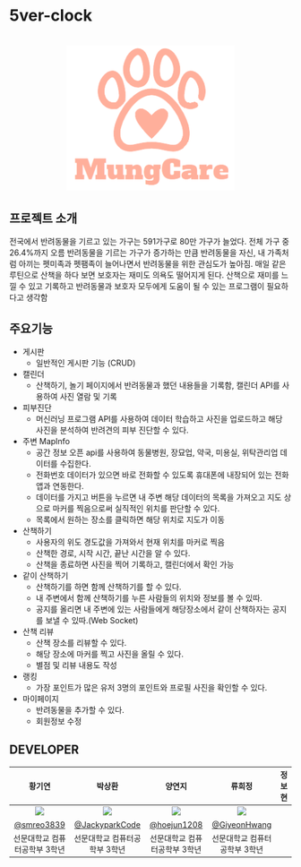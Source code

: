 # 5ver-clock
<div align=center>
<br>
<img width="300" src="https://github.com/5ver-clock/5ver-clock/blob/main/5ver-clock-frontend/5ver-clock-info/assets/images/mung.jpg?raw=true"/>

<br>
</div>

## 프로젝트 소개
전국에서 반려동물을 기르고 있는 가구는 591가구로 80만 가구가 늘었다. 전체 가구 중 26.4%까지 오름
반려동물을 기르는 가구가 증가하는 만큼 반려동물을 자신, 내 가족처럼 아끼는 펫미족과 펫팸족이 늘어나면서 반려동물을 위한 관심도가 높아짐. 
매일 같은 루틴으로 산책을 하다 보면 보호자는 재미도 의욕도 떨어지게 된다. 산책으로 재미를 느낄 수 있고 기록하고 반려동물과 보호자 모두에게 도움이 될 수 있는 프로그램이 필요하다고 생각함

## 주요기능
- 게시판
  - 일반적인 게시판 기능 (CRUD)
- 캘린더
   - 산책하기, 놀기 페이지에서 반려동물과 했던 내용들을 기록함, 캘린더 API를 사용하여 사진 열람 및 기록
- 피부진단
   - 머신러닝 프로그램 API를 사용하여 데이터 학습하고 사진을 업로드하고 해당 사진을 분석하여 반려견의 피부 진단할 수 있다.
- 주변 MapInfo
  - 공간 정보 오픈 api를 사용하여 동물병원, 장묘업, 약국, 미용실, 위탁관리업 데이터를 수집한다.
  - 전화번호 데이터가 있으면 바로 전화할 수 있도록 휴대폰에 내장되어 있는 전화 앱과 연동한다.
  - 데이터를 가지고 버튼을 누르면 내 주변 해당 데이터의 목록을 가져오고 지도 상으로 마커를 찍음으로써 실직적인 위치를 판단할 수 있다.
  - 목록에서 원하는 장소를 클릭하면 해당 위치로 지도가 이동
- 산책하기
  - 사용자의 위도 경도값을 가져와서 현재 위치를 마커로 찍음
  - 산책한 경로, 시작 시간, 끝난 시간을 알 수 있다.
  - 산책을 종료하면 사진을 찍어 기록하고, 캘린더에서 확인 가능
- 같이 산책하기
  - 산책하기를 하면 함께 산책하기를 할 수 있다.
  - 내 주변에서 함께 산책하기를 누른 사람들의 위치와 정보를 볼 수 있따.
  - 공지를 올리면 내 주변에 있는 사람들에게 해당장소에서 같이 산책하자는 공지를 보낼 수 있따.(Web Socket)
- 산책 리뷰
  - 산책 장소를 리뷰할 수 있다.
  - 해당 장소에 마커를 찍고 사진을 올릴 수 있다.
  - 별점 및 리뷰 내용도 작성
- 랭킹
  - 가장 포인트가 많은 유저 3명의 포인트와 프로필 사진을 확인할 수 있다.
- 마이페이지
  - 반려동물을 추가할 수 있다.
  - 회원정보 수정

 ## DEVELOPER

 |      황기연      |          박상환         |       양연지         |       류희정         |       정보현         |                                                                                                                
| :------------------------------------------------------------------------------: | :---------------------------------------------------------------------------------------------------------------------------------------------------: | :---------------------------------------------------------------------------------------------------------------------------------------------------------------------------------------------------: | :---------------------------------------------------------------------------------------------------------------------------------------------------------------------------------------------------: |  :---------------------------------------------------------------------------------------------------------------------------------------------------------------------------------------------------: | 
|  <img width="160px" src="https://github.com/ThrowsGG/ThrowsGG/assets/101163897/37c8541e-c83e-41f5-8b08-381a33a8d9fd" />  |        <img width="160px" src="https://github.com/ThrowsGG/ThrowsGG/assets/101163897/972f1509-0dea-4571-b4c7-52c945ff2f2f" />       |      <img width="160px" src="https://github.com/ThrowsGG/ThrowsGG/assets/101163897/24afab19-fb02-40b7-a0c4-075647d69e84" />      |      <img width="160px" src="https://github.com/ThrowsGG/ThrowsGG/assets/101163897/a640815c-d5b9-4337-9059-3c9fb9491270" />     |
|   [@smreo3839](https://github.com/smreo3839)    |    [@JackyparkCode](https://github.com/JackyparkCode)  | [@hoejun1208](https://github.com/hoejun1208)  | [@GiyeonHwang](https://github.com/GiyeonHwang)  |
| 선문대학교 컴퓨터공학부 3학년 | 선문대학교 컴퓨터공학부 3학년 | 선문대학교 컴퓨터공학부 3학년 | 선문대학교 컴퓨터공학부 3학년 |
 
